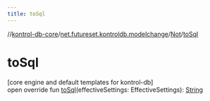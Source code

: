 ```yaml
---
title: toSql
---
```

//[kontrol-db-core](../../../index.html)/[net.futureset.kontroldb.modelchange](../index.html)/[Not](index.html)/[toSql](to-sql.html)



# toSql



[core engine and default templates for kontrol-db]\
open override fun [toSql](to-sql.html)(effectiveSettings: EffectiveSettings): [String](https://kotlinlang.org/api/latest/jvm/stdlib/kotlin/-string/index.html)





